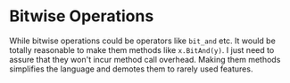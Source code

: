 # Bitwise Operations

While bitwise operations could be operators like `bit_and` etc. It would be totally reasonable to make them methods like `x.BitAnd(y)`. I just need to assure that they won't incur method call overhead. Making them methods simplifies the language and demotes them to rarely used features.